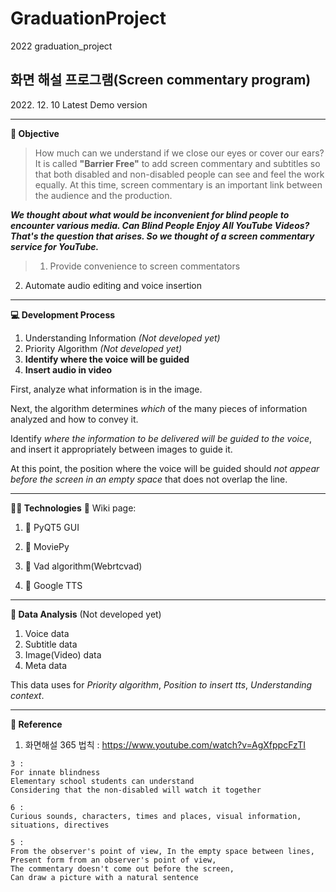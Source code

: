 # GraduationProject
2022 graduation_project
<h2> 화면 해설 프로그램(Screen commentary program)</h2>
2022. 12. 10 Latest Demo version

***
**📌 Objective**
> How much can we understand if we close our eyes or cover our ears? It is called **"Barrier Free"** to add screen commentary and subtitles so that both disabled and non-disabled people can see and feel the work equally.
At this time, screen commentary is an important link between the audience and the production.

***We thought about what would be inconvenient for blind people to encounter various media. Can Blind People Enjoy All YouTube Videos? That's the question that arises. So we thought of a screen commentary service for YouTube.***

> 1. Provide convenience to screen commentators
2. Automate audio editing and voice insertion


***
**💻 Development Process**
1. Understanding Information _(Not developed yet)_
2. Priority Algorithm _(Not developed yet)_
3. **Identify where the voice will be guided**
4. **Insert audio in video**
 
First, analyze what information is in the image.

Next, the algorithm determines *which* of the many pieces of information analyzed and how to convey it.

Identify *where the information to be delivered will be guided to the voice*, and insert it appropriately between images to guide it.

At this point, the position where the voice will be guided should *not appear before the screen in an empty space* that does not overlap the line.

***
**🧑‍💻 Technologies**
🔗 Wiki page: 
1. 📕 PyQT5 GUI

2. 📙 MoviePy

3. 📗 Vad algorithm(Webrtcvad)

4. 📘 Google TTS

***
**📝 Data Analysis** (Not developed yet)
1. Voice data
2. Subtitle data
3. Image(Video) data
4. Meta data

This data uses for *Priority algorithm*, *Position to insert tts*, *Understanding context*.

***
**👀 Reference**
1. 화면해설 365 법칙 : <https://www.youtube.com/watch?v=AgXfppcFzTI>
```
3 : 
For innate blindness
Elementary school students can understand
Considering that the non-disabled will watch it together

6 :
Curious sounds, characters, times and places, visual information, situations, directives

5 :
From the observer's point of view, In the empty space between lines, 
Present form from an observer's point of view,
The commentary doesn't come out before the screen, 
Can draw a picture with a natural sentence

```
